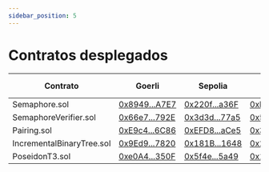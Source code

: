 ```yaml
---
sidebar_position: 5
---
```


# Contratos desplegados

| Contrato                  | Goerli                                                                                          | Sepolia                                                                                          | Mumbai                                                                                             | Optimism Goerli                                                                                          | Arbitrum Goerli                                                                                | Arbitrum One                                                                            |
| ------------------------- | ----------------------------------------------------------------------------------------------- | ------------------------------------------------------------------------------------------------ | -------------------------------------------------------------------------------------------------- | -------------------------------------------------------------------------------------------------------- | ---------------------------------------------------------------------------------------------- | --------------------------------------------------------------------------------------- |
| Semaphore.sol             | [0x8949...A7E7](https://goerli.etherscan.io/address/0x89490c95eD199D980Cdb4FF8Bac9977EDb41A7E7) | [0x220f...a36F](https://sepolia.etherscan.io/address/0x220fBdB6F996827b1Cf12f0C181E8d5e6de3a36F) | [0xF864...50bD](https://mumbai.polygonscan.com/address/0xF864ABa335073e01234c9a88888BfFfa965650bD) | [0x220f...a36F](https://goerli-optimism.etherscan.io/address/0x220fBdB6F996827b1Cf12f0C181E8d5e6de3a36F) | [0xbE66...4531](https://goerli.arbiscan.io/address/0xbE66454b0Fa9E6b3D53DC1b0f9D21978bb864531) | [0x72dc...5aeC](https://arbiscan.io/address/0x72dca3c971136bf47BACF16A141f0fcfAC925aeC) |
| SemaphoreVerifier.sol     | [0x66e7...792E](https://goerli.etherscan.io/address/0x66e772B0B8Ee1c24E4b6aC99A3A82C77f431792E) | [0x3d3d...77a5](https://sepolia.etherscan.io/address/0x3d3df6CFc6BFf68d9693e097F32bF4a9903E77a5) | [0x5f4e...5a49](https://mumbai.polygonscan.com/address/0x5f4edC58142f4395D1D536e793137A0252dA5a49) | [0x3d3d...77a5](https://goerli-optimism.etherscan.io/address/0x3d3df6CFc6BFf68d9693e097F32bF4a9903E77a5) | [0x346a...2250](https://goerli.arbiscan.io/address/0x346a936b19071b2f619200848B8ADbb938D72250) | [0xCAbe...4d07](https://arbiscan.io/address/0xCAbeED6cB96a287000aBd834b0B79c05e6Ea4d07) |
| Pairing.sol               | [0xE9c4...6C86](https://goerli.etherscan.io/address/0xE9c41c912CF750D79Cf304a196d4Bc8Dfd626C86) | [0xEFD8...aCe5](https://sepolia.etherscan.io/address/0xEFD83f827FA5B0496359D817c6CD8a5AA5D2aCe5) | [0x3d3d...77a5](https://mumbai.polygonscan.com/address/0x3d3df6CFc6BFf68d9693e097F32bF4a9903E77a5) | [0xEFD8...aCe5](https://goerli-optimism.etherscan.io/address/0xEFD83f827FA5B0496359D817c6CD8a5AA5D2aCe5) | [0xC0ae...F1c9](https://goerli.arbiscan.io/address/0xC0ae1a8D3505B2bE9DCe0e826abd722Afd13F1c9) | [0xE3a4...A74C](https://arbiscan.io/address/0xE3a4C2FE9f025405cA6F60f6E960B4558604A74C) |
| IncrementalBinaryTree.sol | [0x9Ed9...7820](https://goerli.etherscan.io/address/0x9Ed9f58CA9212Ddf0377C8C4Cd089748F9337820) | [0x181B...1648](https://sepolia.etherscan.io/address/0x181B7f34538cE3BceC68597d4A212aB3f7881648) | [0x220f...a36F](https://mumbai.polygonscan.com/address/0x220fBdB6F996827b1Cf12f0C181E8d5e6de3a36F) | [0x181B...1648](https://goerli-optimism.etherscan.io/address/0x181B7f34538cE3BceC68597d4A212aB3f7881648) | [0x9f44...eafb](https://goerli.arbiscan.io/address/0x9f44be9F69aF1e049dCeCDb2d9296f36C49Ceafb) | [0xcDF8...fFb0](https://arbiscan.io/address/0xcDF8efE6334c68aF283C83f2F14648da51fcfFb0) |
| PoseidonT3.sol            | [0xe0A4...350F](https://goerli.etherscan.io/address/0xe0A452533853310C371b50Bd91BB9DCC8961350F) | [0x5f4e...5a49](https://sepolia.etherscan.io/address/0x5f4edC58142f4395D1D536e793137A0252dA5a49) | [0x181B...1648](https://mumbai.polygonscan.com/address/0x181B7f34538cE3BceC68597d4A212aB3f7881648) | [0x5f4e...5a49](https://goerli-optimism.etherscan.io/address/0x5f4edC58142f4395D1D536e793137A0252dA5a49) | [0xb69a...502F](https://goerli.arbiscan.io/address/0xb69aABB5D8d8e4920834761bD0C9DEEfa5D5502F) | [0xe0c8...61d0](https://arbiscan.io/address/0xe0c8d1e53D9Bfc9071F6564755FCFf6cC0dB61d0) |
